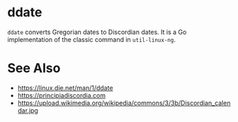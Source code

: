 # ddate

`ddate` converts Gregorian dates to Discordian dates. It is a Go implementation
of the classic command in `util-linux-ng`.

# See Also

* https://linux.die.net/man/1/ddate
* https://principiadiscordia.com
* https://upload.wikimedia.org/wikipedia/commons/3/3b/Discordian_calendar.jpg

